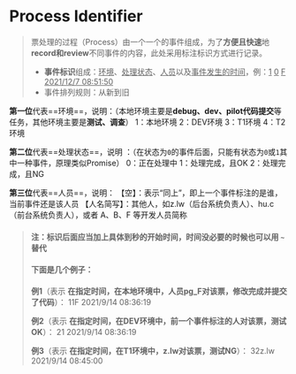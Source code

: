 # Process Identifier

>​	票处理的过程（Process）由一个一个的事件组成，为了**方便且快速**地**record和review**不同事件的内容，此处采用标注标识方式进行记录。
>- **事件标识**组成：<u>环境</u>、<u>处理状态</u>、<u>人员</u>以及<u>事件发生的时间</u>，例：<u>1</u> <u>0</u> <u>F</u> <u>2021/12/7 08:51:50</u>
>- 事件排列规则：从新到旧

**第一位**代表==环境==，说明：（本地环境主要是**debug、dev、pilot代码提交**等任务，其他环境主要是**测试、调查**）
1：本地环境
2：DEV环境
3：T1环境
4：T2环境

**第二位**代表==处理状态==，说明 ：（在状态为`0`的事件后面，只能有状态为`0`或`1`其中一种事件，原理类似Promise）
0：正在处理中
1：处理完成，且OK
2：处理完成，且NG

**第三位**代表==人员==，说明：
【空】：表示“同上”，即上一个事件标注的是谁，当前事件还是该人员
【人名简写】：其他人，如z.lw（后台系统负责人）、hu.c（前台系统负责人），或者 A、B、F 等开发人员简称

> #### 注：标识后面应当加上具体到秒的开始时间，时间没必要的时候也可以用 `~` 替代
>
> #### 下面是几个例子：
>
> **例1**（表示 **在指定时间，在本地环境中，人员pg_F对该票，修改完成并提交了代码**）：
> 11F 2021/9/14 08:36:19
>
> **例2**（表示 **在指定时间，在DEV环境中，前一个事件标注的人对该票，测试OK**）：
> 21 2021/9/14 08:36:19
>
> **例3**（表示 **在指定时间，在T1环境中，z.lw对该票，测试NG**）：
> 32z.lw 2021/9/14 08:45:00









